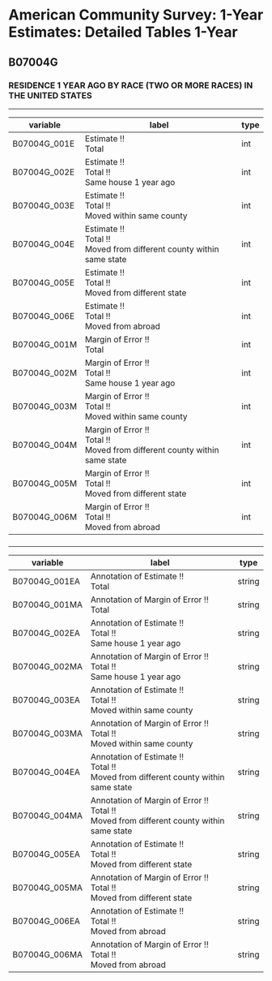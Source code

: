 # American Community Survey: 1-Year Estimates: Detailed Tables 1-Year

## B07004G

### RESIDENCE 1 YEAR AGO BY RACE (TWO OR MORE RACES) IN THE UNITED STATES

___

| variable | label | type |
| ----- | ----- | ----- |
| B07004G_001E | Estimate !!<br>Total | int |
| B07004G_002E | Estimate !!<br>Total !!<br>Same house 1 year ago | int |
| B07004G_003E | Estimate !!<br>Total !!<br>Moved within same county | int |
| B07004G_004E | Estimate !!<br>Total !!<br>Moved from different county within same state | int |
| B07004G_005E | Estimate !!<br>Total !!<br>Moved from different state | int |
| B07004G_006E | Estimate !!<br>Total !!<br>Moved from abroad | int |
| B07004G_001M | Margin of Error !!<br>Total | int |
| B07004G_002M | Margin of Error !!<br>Total !!<br>Same house 1 year ago | int |
| B07004G_003M | Margin of Error !!<br>Total !!<br>Moved within same county | int |
| B07004G_004M | Margin of Error !!<br>Total !!<br>Moved from different county within same state | int |
| B07004G_005M | Margin of Error !!<br>Total !!<br>Moved from different state | int |
| B07004G_006M | Margin of Error !!<br>Total !!<br>Moved from abroad | int |
### 

___

| variable | label | type |
| ----- | ----- | ----- |
| B07004G_001EA | Annotation of Estimate !!<br>Total | string |
| B07004G_001MA | Annotation of Margin of Error !!<br>Total | string |
| B07004G_002EA | Annotation of Estimate !!<br>Total !!<br>Same house 1 year ago | string |
| B07004G_002MA | Annotation of Margin of Error !!<br>Total !!<br>Same house 1 year ago | string |
| B07004G_003EA | Annotation of Estimate !!<br>Total !!<br>Moved within same county | string |
| B07004G_003MA | Annotation of Margin of Error !!<br>Total !!<br>Moved within same county | string |
| B07004G_004EA | Annotation of Estimate !!<br>Total !!<br>Moved from different county within same state | string |
| B07004G_004MA | Annotation of Margin of Error !!<br>Total !!<br>Moved from different county within same state | string |
| B07004G_005EA | Annotation of Estimate !!<br>Total !!<br>Moved from different state | string |
| B07004G_005MA | Annotation of Margin of Error !!<br>Total !!<br>Moved from different state | string |
| B07004G_006EA | Annotation of Estimate !!<br>Total !!<br>Moved from abroad | string |
| B07004G_006MA | Annotation of Margin of Error !!<br>Total !!<br>Moved from abroad | string |

